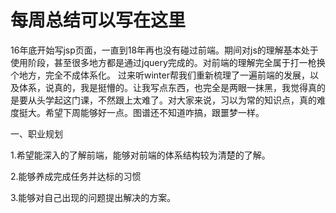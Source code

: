 # 每周总结可以写在这里

16年底开始写jsp页面，一直到18年再也没有碰过前端。期间对js的理解基本处于使用阶段，甚至很多地方都是通过jquery完成的。对前端的理解完全属于打一枪换个地方，完全不成体系化。
过来听winter帮我们重新梳理了一遍前端的发展，以及体系，说真的，我是挺懵的。让我写点东西，也完全是两眼一抹黑，我觉得真的是要从头学起这门课，不然跟上太难了。对大家来说，习以为常的知识点，真的难度挺大。希望下周能够好一点。图谱还不知道咋搞，跟噩梦一样。



一、职业规划

1.希望能深入的了解前端，能够对前端的体系结构较为清楚的了解。

2.能够养成完成任务并达标的习惯

3.能够对自己出现的问题提出解决的方案。